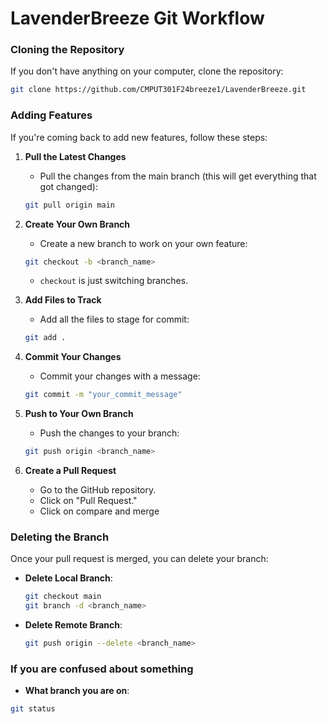 
# LavenderBreeze Git Workflow

### Cloning the Repository
If you don't have anything on your computer, clone the repository:
```bash
git clone https://github.com/CMPUT301F24breeze1/LavenderBreeze.git
```

### Adding Features

If you're coming back to add new features, follow these steps:

1. **Pull the Latest Changes**
   - Pull the changes from the main branch (this will get everything that got changed):
   ```bash
   git pull origin main
   ```

2. **Create Your Own Branch**
   - Create a new branch to work on your own feature:
   ```bash
   git checkout -b <branch_name>
   ```
   - `checkout` is just switching branches.

3. **Add Files to Track**
   - Add all the files to stage for commit:
   ```bash
   git add .
   ```

4. **Commit Your Changes**
   - Commit your changes with a message:
   ```bash
   git commit -m "your_commit_message"
   ```

5. **Push to Your Own Branch**
   - Push the changes to your branch:
   ```bash
   git push origin <branch_name>
   ```

6. **Create a Pull Request**
   - Go to the GitHub repository.
   - Click on "Pull Request."
   - Click on compare and merge

### Deleting the Branch

Once your pull request is merged, you can delete your branch:

- **Delete Local Branch**:
  ```bash
  git checkout main
  git branch -d <branch_name>
  ```

- **Delete Remote Branch**:
  ```bash
  git push origin --delete <branch_name>
  ```


### If you are confused about something

- **What branch you are on**:
```bash
git status
```




